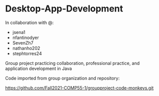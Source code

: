 # Desktop-App-Development
In collaboration with @:
- jsena1
- nfantinodyer
- SevenZh7
- nathanho202
- stephtorres24

Group project practicing collaboration, professional practice, and application development in Java

Code imported from group organization and repository:

https://github.com/Fall2021-COMP55-1/groupproject-code-monkeys.git

